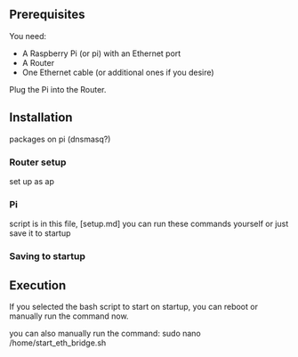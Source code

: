 ## Prerequisites
You need:
- A Raspberry Pi (or pi) with an Ethernet port
- A Router
- One Ethernet cable (or additional ones if you desire)

Plug the Pi into the Router.

## Installation
packages on pi (dnsmasq?)

### Router setup
set up as ap

### Pi
script is in this file, [setup.md] you can run these commands yourself or just save it to startup

### Saving to startup

## Execution
If you selected the bash script to start on startup, you can reboot or manually run the command now.

you can also manually run the command:
sudo nano /home/start_eth_bridge.sh